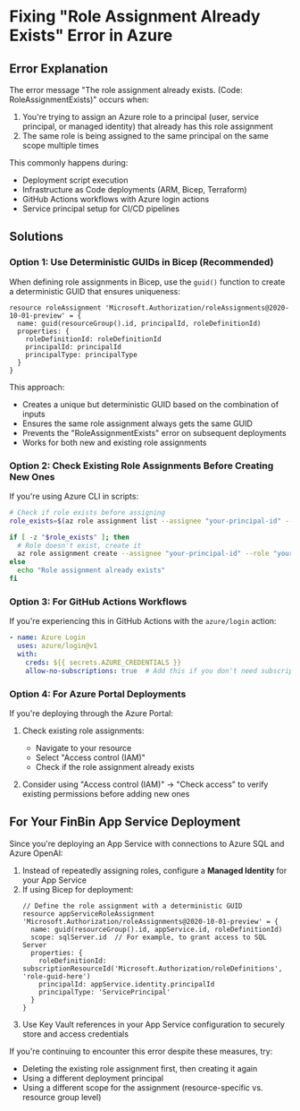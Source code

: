 # Fixing "Role Assignment Already Exists" Error in Azure

## Error Explanation

The error message "The role assignment already exists. (Code: RoleAssignmentExists)" occurs when:

1. You're trying to assign an Azure role to a principal (user, service principal, or managed identity) that already has this role assignment
2. The same role is being assigned to the same principal on the same scope multiple times

This commonly happens during:
- Deployment script execution
- Infrastructure as Code deployments (ARM, Bicep, Terraform)
- GitHub Actions workflows with Azure login actions
- Service principal setup for CI/CD pipelines

## Solutions

### Option 1: Use Deterministic GUIDs in Bicep (Recommended)

When defining role assignments in Bicep, use the `guid()` function to create a deterministic GUID that ensures uniqueness:

```bicep
resource roleAssignment 'Microsoft.Authorization/roleAssignments@2020-10-01-preview' = {
  name: guid(resourceGroup().id, principalId, roleDefinitionId)
  properties: {
    roleDefinitionId: roleDefinitionId
    principalId: principalId
    principalType: principalType
  }
}
```

This approach:
- Creates a unique but deterministic GUID based on the combination of inputs
- Ensures the same role assignment always gets the same GUID
- Prevents the "RoleAssignmentExists" error on subsequent deployments
- Works for both new and existing role assignments

### Option 2: Check Existing Role Assignments Before Creating New Ones

If you're using Azure CLI in scripts:

```bash
# Check if role exists before assigning
role_exists=$(az role assignment list --assignee "your-principal-id" --role "your-role" --scope "your-scope" --query "[].id" -o tsv)

if [ -z "$role_exists" ]; then
  # Role doesn't exist, create it
  az role assignment create --assignee "your-principal-id" --role "your-role" --scope "your-scope"
else
  echo "Role assignment already exists"
fi
```

### Option 3: For GitHub Actions Workflows

If you're experiencing this in GitHub Actions with the `azure/login` action:

```yaml
- name: Azure Login
  uses: azure/login@v1
  with:
    creds: ${{ secrets.AZURE_CREDENTIALS }}
    allow-no-subscriptions: true  # Add this if you don't need subscription access
```

### Option 4: For Azure Portal Deployments

If you're deploying through the Azure Portal:

1. Check existing role assignments:
   - Navigate to your resource
   - Select "Access control (IAM)"
   - Check if the role assignment already exists

2. Consider using "Access control (IAM)" → "Check access" to verify existing permissions before adding new ones

## For Your FinBin App Service Deployment

Since you're deploying an App Service with connections to Azure SQL and Azure OpenAI:

1. Instead of repeatedly assigning roles, configure a **Managed Identity** for your App Service
2. If using Bicep for deployment:
   ```bicep
   // Define the role assignment with a deterministic GUID
   resource appServiceRoleAssignment 'Microsoft.Authorization/roleAssignments@2020-10-01-preview' = {
     name: guid(resourceGroup().id, appService.id, roleDefinitionId)
     scope: sqlServer.id  // For example, to grant access to SQL Server
     properties: {
       roleDefinitionId: subscriptionResourceId('Microsoft.Authorization/roleDefinitions', 'role-guid-here')
       principalId: appService.identity.principalId
       principalType: 'ServicePrincipal'
     }
   }
   ```
3. Use Key Vault references in your App Service configuration to securely store and access credentials

If you're continuing to encounter this error despite these measures, try:
- Deleting the existing role assignment first, then creating it again
- Using a different deployment principal
- Using a different scope for the assignment (resource-specific vs. resource group level)

